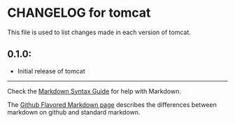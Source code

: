 # CHANGELOG for tomcat

This file is used to list changes made in each version of tomcat.

## 0.1.0:

* Initial release of tomcat

- - -
Check the [Markdown Syntax Guide](http://daringfireball.net/projects/markdown/syntax) for help with Markdown.

The [Github Flavored Markdown page](http://github.github.com/github-flavored-markdown/) describes the differences between markdown on github and standard markdown.
